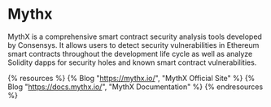 # Mythx

MythX is a comprehensive smart contract security analysis tools developed by Consensys. It allows users to detect security vulnerabilities in Ethereum smart contracts throughout the development life cycle as well as analyze Solidity dapps for security holes and known smart contract vulnerabilities.

{% resources %}
  {% Blog "https://mythx.io/", "MythX Official Site" %}
  {% Blog "https://docs.mythx.io/", "MythX Documentation" %}
{% endresources %}
